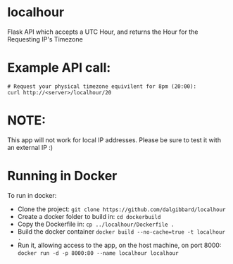 # localhour
Flask API which accepts a UTC Hour, and returns the Hour for the Requesting IP's Timezone

# Example API call:
```
# Request your physical timezone equivilent for 8pm (20:00):
curl http://<server>/localhour/20
```

# NOTE:
This app will not work for local IP addresses.
Please be sure to test it with an external IP :)

# Running in Docker
To run in docker:
* Clone the project:
```git clone https://github.com/dalgibbard/localhour```
* Create a docker folder to build in:
```cd dockerbuild```
* Copy the Dockerfile in:
```cp ../localhour/Dockerfile .```
* Build the docker container
```docker build --no-cache=true -t localhour .```
* Run it, allowing access to the app, on the host machine, on port 8000:
```docker run -d -p 8000:80 --name localhour localhour```
